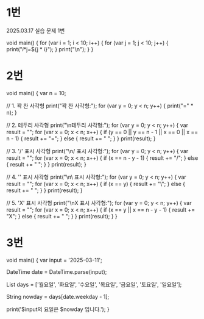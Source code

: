 # 1번
2025.03.17 실습 문제 1번

void main() {
  for (var i = 1; i < 10; i++) {
    for (var j = 1; j < 10; j++) {
      print("$i*$j=${j * i}");
    }
    print("\n");
  }
}


# 2번
void main() {
  var n = 10;

  // 1. 꽉 찬 사각형
  print("꽉 찬 사각형:");
  for (var y = 0; y < n; y++) {
    print("=" * n);
  }

  // 2. 테두리 사각형
  print("\n테두리 사각형:");
  for (var y = 0; y < n; y++) {
    var result = "";
    for (var x = 0; x < n; x++) {
      if (y == 0 || y == n - 1 || x == 0 || x == n - 1) {
        result += "=";
      } else {
        result += " ";
      }
    }
    print(result);
  }

  // 3. '/' 표시 사각형
  print("\n/ 표시 사각형:");
  for (var y = 0; y < n; y++) {
    var result = "";
    for (var x = 0; x < n; x++) {
      if (x == n - y - 1) {
        result += "/";
      } else {
        result += " ";
      }
    }
    print(result);
  }

  // 4. '\' 표시 사각형
  print("\n\\ 표시 사각형:");
  for (var y = 0; y < n; y++) {
    var result = "";
    for (var x = 0; x < n; x++) {
      if (x == y) {
        result += "\\";
      } else {
        result += " ";
      }
    }
    print(result);
  }

  // 5. 'X' 표시 사각형
  print("\nX 표시 사각형:");
  for (var y = 0; y < n; y++) {
    var result = "";
    for (var x = 0; x < n; x++) {
      if (x == y || x == n - y - 1) {
        result += "X";
      } else {
        result += " ";
      }
    }
    print(result);
  }
}

# 3번
void main() {
  var input = '2025-03-11';

  DateTime date = DateTime.parse(input);

  List<String> days = ['월요일', '화요일', '수요일', '목요일', '금요일', '토요일', '일요일'];

  String nowday = days[date.weekday - 1];

  print('$input의 요일은 $nowday 입니다.');
}
